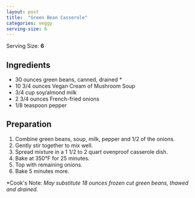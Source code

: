 ```yaml
---
layout: post
title:  "Green Bean Casserole"
categories: veggy
serving-size: 6
---
```


Serving Size: **6**

## Ingredients

- 30 ounces green beans, canned, drained *
- 10 3/4 ounces Vegan Cream of Mushroom Soup
- 3/4 cup soy/almond milk
- 2 3/4 ounces French-fried onions
- 1/8 teaspoon pepper

## Preparation

1. Combine green beans, soup, milk, pepper and 1/2 of the onions.
2. Gently stir together to mix well.
3. Spread mixture in a 1 1/2 to 2 quart ovenproof casserole dish.
4. Bake at 350°F for 25 minutes.
5. Top with remaining onions.
6. Bake 5 minutes more.

*Cook's Note: *May substitute 18 ounces frozen cut green beans, thawed and drained.*
